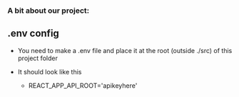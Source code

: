 ### A bit about our project:




## .env config

* You need to make a .env file and place it at the root (outside ./src) of this project folder
* It should look like this

  * REACT_APP_API_ROOT='apikeyhere'


